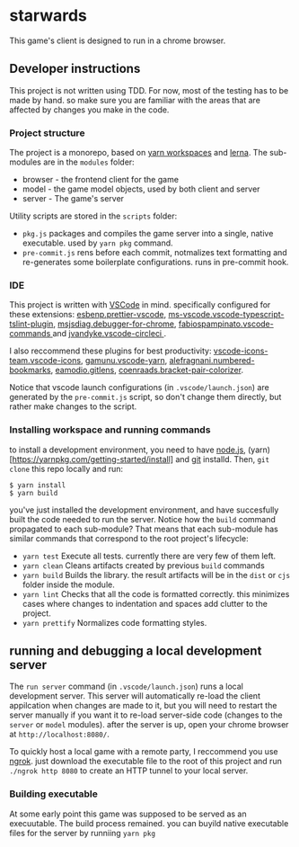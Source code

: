 # starwards

This game's client is designed to run in a chrome browser.

## Developer instructions

This project is not written using TDD. For now, most of the testing has to be made by hand. so make sure you are familiar with the areas that are affected by changes you make in the code.

### Project structure

The project is a monorepo, based on [yarn workspaces](https://classic.yarnpkg.com/en/docs/workspaces/) and [lerna](https://lerna.js.org/). The sub-modules are in the `modules` folder:

-   browser - the frontend client for the game
-   model - the game model objects, used by both client and server
-   server - The game's server

Utility scripts are stored in the `scripts` folder:

-   `pkg.js` packages and compiles the game server into a single, native executable. used by `yarn pkg` command.
-   `pre-commit.js` rens before each commit, notmalizes text formatting and re-generates some boilerplate configurations. runs in pre-commit hook.

### IDE

This project is written with [VSCode](https://code.visualstudio.com/) in mind. specifically configured for these extensions: [esbenp.prettier-vscode](https://marketplace.visualstudio.com/items?itemName=esbenp.prettier-vscode), [ms-vscode.vscode-typescript-tslint-plugin](https://marketplace.visualstudio.com/items?itemName=ms-vscode.vscode-typescript-tslint-plugin), [msjsdiag.debugger-for-chrome](https://marketplace.visualstudio.com/items?itemName=msjsdiag.debugger-for-chrome), [fabiospampinato.vscode-commands
](https://marketplace.visualstudio.com/items?itemName=fabiospampinato.vscode-commands) and [jvandyke.vscode-circleci
](https://marketplace.visualstudio.com/items?itemName=jvandyke.vscode-circleci).

I also reccommend these plugins for best productivity: [vscode-icons-team.vscode-icons](https://marketplace.visualstudio.com/items?itemName=vscode-icons-team.vscode-icons), [gamunu.vscode-yarn](https://marketplace.visualstudio.com/items?itemName=gamunu.vscode-yarn), [alefragnani.numbered-bookmarks](https://marketplace.visualstudio.com/items?itemName=alefragnani.numbered-bookmarks), [eamodio.gitlens](https://marketplace.visualstudio.com/items?itemName=eamodio.gitlens), [coenraads.bracket-pair-colorizer](https://marketplace.visualstudio.com/items?itemName=CoenraadS.bracket-pair-colorizer).

Notice that vscode launch configurations (in `.vscode/launch.json`) are generated by the `pre-commit.js` script, so don't change them directly, but rather make changes to the script.

### Installing workspace and running commands

to install a development environment, you need to have [node.js](https://nodejs.org/en/download/), (yarn)[https://yarnpkg.com/getting-started/install] and [git](https://git-scm.com/book/en/v2/Getting-Started-Installing-Git) installd.
Then, `git clone` this repo locally and run:

```
$ yarn install
$ yarn build
```

you've just installed the development environment, and have succesfully built the code needed to run the server. Notice how the `build` command propagated to each sub-module? That means that each sub-module has similar commands that correspond to the root project's lifecycle:

-   `yarn test` Execute all tests. currently there are very few of them left.
-   `yarn clean` Cleans artifacts created by previous `build` commands
-   `yarn build` Builds the library. the result artifacts will be in the `dist` or `cjs` folder inside the module.
-   `yarn lint` Checks that all the code is formatted correctly. this minimizes cases where changes to indentation and spaces add clutter to the project.
-   `yarn prettify` Normalizes code formatting styles.

## running and debugging a local development server

The `run server` command (in `.vscode/launch.json`) runs a local development server. This server will automatically re-load the client appilcation when changes are made to it, but you will need to restart the server manually if you want it to re-load server-side code (changes to the `server` or `model` modules). after the server is up, open your chrome browser at `http://localhost:8080/`.

To quickly host a local game with a remote party, I reccommend you use [ngrok](https://ngrok.com/). just download the executable file to the root of this project and run `./ngrok http 8080` to create an HTTP tunnel to your local server.

### Building executable

At some early point this game was supposed to be served as an execuutable. The build process remained. you can buyild native executable files for the server by runniing `yarn pkg`
